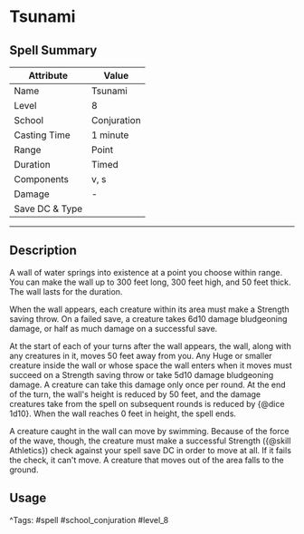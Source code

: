 # Tsunami

## Spell Summary

| Attribute        | Value                  |
|------------------|------------------------|
| Name             | Tsunami                 |
| Level            | 8                |
| School           | Conjuration          |
| Casting Time     | 1 minute              |
| Range            | Point            |
| Duration         | Timed             |
| Components       | v, s             |
| Damage           | -               |
| Save DC & Type   |              |

---

## Description

A wall of water springs into existence at a point you choose within range. You can make the wall up to 300 feet long, 300 feet high, and 50 feet thick. The wall lasts for the duration.

When the wall appears, each creature within its area must make a Strength saving throw. On a failed save, a creature takes 6d10 damage bludgeoning damage, or half as much damage on a successful save.

At the start of each of your turns after the wall appears, the wall, along with any creatures in it, moves 50 feet away from you. Any Huge or smaller creature inside the wall or whose space the wall enters when it moves must succeed on a Strength saving throw or take 5d10 damage bludgeoning damage. A creature can take this damage only once per round. At the end of the turn, the wall's height is reduced by 50 feet, and the damage creatures take from the spell on subsequent rounds is reduced by {@dice 1d10}. When the wall reaches 0 feet in height, the spell ends.

A creature caught in the wall can move by swimming. Because of the force of the wave, though, the creature must make a successful Strength ({@skill Athletics}) check against your spell save DC in order to move at all. If it fails the check, it can't move. A creature that moves out of the area falls to the ground.

## Usage


^Tags: #spell #school_conjuration #level_8